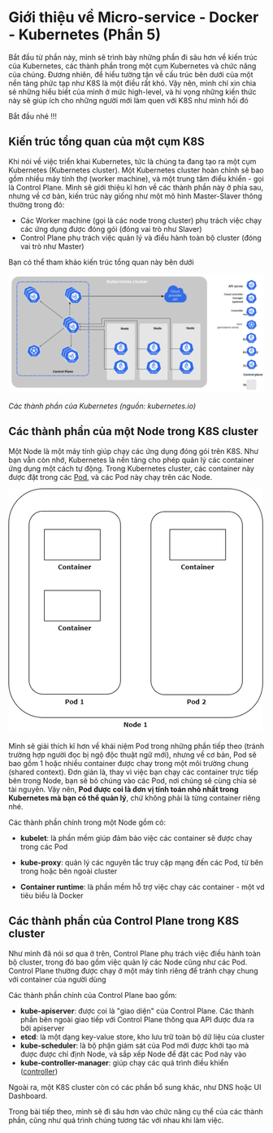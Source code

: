 # Giới thiệu về Micro-service - Docker - Kubernetes (Phần 5)

Bắt đầu từ phần này, mình sẽ trình bày những phần đi sâu hơn về kiến trúc của Kubernetes, các thành phần trong một cụm Kubernetes và chức năng của chúng. Đương nhiên, để hiểu tường tận về cấu trúc bên dưới của một nền tảng phức tạp như K8S là một điều rất khó. Vậy nên, mình chỉ xin chia sẻ những hiểu biết của mình ở mức high-level, và hi vọng những kiến thức này sẽ giúp ích cho những người mới làm quen với K8S như mình hồi đó

Bắt đầu nhé !!!

## Kiến trúc tổng quan của một cụm K8S

Khi nói về việc triển khai Kubernetes, tức là chúng ta đang tạo ra một cụm Kubernetes (Kubernetes cluster). Một Kubernetes cluster hoàn chỉnh sẽ bao gồm nhiều máy tính thợ (worker machine), và một trung tâm điểu khiển - gọi là Control Plane. Mình sẽ giới thiệu kĩ hơn về các thành phần này ở phía sau, nhưng về cơ bản, kiến trúc này giống như một mô hình Master-Slaver thông thường trong đó:
- Các Worker machine (gọi là các node trong cluster) phụ trách việc chạy các ứng dụng được đóng gói (đóng vai trò như Slaver)
- Control Plane phụ trách việc quản lý và điều hành toàn bộ cluster (đóng vai trò như Master)

Bạn có thể tham khảo kiến trúc tổng quan này bên dưới

![kubernetes-component](../images/Kubernetes/components-of-kubernetes.svg)

*Các thành phần của Kubernetes (nguồn: kubernetes.io)*

## Các thành phần của một Node trong K8S cluster

Một Node là một máy tính giúp chạy các ứng dụng đóng gói trên K8S. Như bạn vẫn còn nhớ, Kubernetes là nền tảng cho phép quản lý các container ứng dụng một cách tự động. Trong Kubernetes cluster, các container này được đặt trong các [Pod](https://kubernetes.io/docs/concepts/workloads/pods/), và các Pod này chạy trên các Node. 

![Pod-Node](../images/Kubernetes/Pod-Node.png)

Mình sẽ giải thích kĩ hơn về khái niệm Pod trong những phần tiếp theo (tránh trường hợp người đọc bị ngộ độc thuật ngữ mới), nhưng về cơ bản, Pod sẽ bao gồm 1 hoặc nhiều container được chay trong một môi trường chung (shared context). Đơn giản là, thay vì việc bạn chạy các container trực tiếp bên trong Node, bạn sẽ bỏ chúng vào các Pod, nơi chúng sẽ cùng chia sẻ tài nguyên. Vậy nên, **Pod được coi là đơn vị tính toán nhỏ nhất trong Kubernetes mà bạn có thể quản lý**, chứ không phải là từng container riêng nhé.

Các thành phần chính trong một Node gồm có:

- **kubelet**: là phần mềm giúp đảm bảo việc các container sẽ được chay trong các Pod
- **kube-proxy**: quản lý các nguyên tắc truy cập mạng đến các Pod, từ bên trong hoặc bên ngoài cluster

- **Container runtime**: là phần mềm hỗ trợ việc chạy các container - một vd tiêu biểu là Docker

## Các thành phần của Control Plane trong K8S cluster

Như mình đã nói sơ qua ở trên, Control Plane phụ trách việc điều hành toàn bộ cluster, trong đó bao gồm việc quản lý các Node cũng như các Pod. Control Plane thường được chạy ở một máy tính riêng để tránh chạy chung với container của người dùng

Các thành phần chính của Control Plane bao gồm:

- **kube-apiserver**: được coi là "giao diện" của Control Plane. Các thành phần bên ngoài giao tiếp với Control Plane thông qua API được đưa ra bởi apiserver
- **etcd**: là một dạng key-value store, kho lưu trữ toàn bộ dữ liệu của cluster
- **kube-scheduler**: là bộ phận giám sát của Pod mới được khởi tạo mà được được chỉ định Node, và sắp xếp Node để đặt các Pod này vào
- **kube-controller-manager**: giúp chạy các quá trình điều khiển ([controller](https://kubernetes.io/docs/concepts/architecture/controller/))

Ngoài ra, một K8S cluster còn có các phần bổ sung khác, như DNS hoặc UI Dashboard.

Trong bài tiếp theo, mình sẽ đi sâu hơn vào chức năng cụ thể của các thành phần, cũng như quá trình chúng tương tác với nhau khi làm việc. 